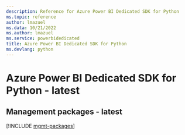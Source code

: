 ```yaml
---
description: Reference for Azure Power BI Dedicated SDK for Python
ms.topic: reference
author: lmazuel
ms.data: 10/21/2022
ms.author: lmazuel
ms.service: powerbidedicated
title: Azure Power BI Dedicated SDK for Python
ms.devlang: python
---
```

# Azure Power BI Dedicated SDK for Python - latest

## Management packages - latest
[!INCLUDE [mgmt-packages](power-bi-dedicated-mgmt-index.md)]